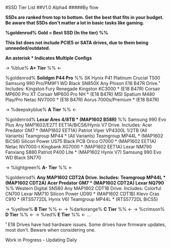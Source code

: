 #SSD Tier List
##V1.0 Alpha4
#####By flow

**SSDs are ranked from top to bottom. Get the best that fits in your budget. Be aware that SSDs don't matter a lot in basic tasks like gaming.**

**%goldenrod% Gold = Best SSD (In the tier) %%**

**This list does not include PCIE5 or SATA drives, due to them being unneeded/outdated.**

**An asterisk * Indicates Multiple Configs**

-> %blue% **A+ Tier** %% <-

%goldenrod% **Solidgm P44 Pro** %%
SK Hynix P41 Platinum
Crucial T500
Samsung 990 Pro/PM9F1
WD Black SN850X
Any Phison E18 B47R Drive.¹ Includes:
Kingston Fury Renegade
Kingston KC3000 * (E18 B47R)
Corsair MP600 Pro XT
Corsair MP600 Pro NH * (E18 B47R)
MSI Spatium M480 Play/Pro
Netac NV7000 * (E18 B47R)
Aorus 7000s/Premium * (E18 B47R)

-> %deepskyblue% **A Tier** %% <-

%goldenrod% **Lexar Ares 4/8TB * (MAP1602 B58R)** %%
Samsung 990 Evo Plus
Any MAP1602/E27T EET1A/BiCS6/Hynix V7 Drive.
Includes:
Acer Predator GM7 * (MAP1602 EET1A)
Patriot Viper VP4300L 1/2TB (All Variants)
Teamgroup MP44 * (All Variants)
Teamgroup MP44L * (MAP1602 BiCS6)
Silicon Power US75 Black PCB
Orico O7000 * (MAP1602 EET1A)
Netac NV7000-t
Kingbank XG7000 * (MAP1602 EET1A)
Lexar NM790
Fanxiang S880
Patriot P400 Lite * (MAP1602 Hynix V7)
Samsung 990 Evo
WD Black SN770

-> %lightgreen% **A- Tier** %% <-

%goldenrod% **Any MAP1602 CDT2A Drive.
Includes:
Teamgroup MP44L * (MAP1602 CDT2A)
Acer Predator GM7 * (MAP1602 CDT2A)
Lexar NQ790** %%
Western Digital SN580
Any MAP1602 CDT1B Drive.
Includes:
Colorful CN700
Lexar NM710
Silicon Power UD90 * (MAP1602 CDT1B)
Klevv Cras C910 * (RTS5772DL Hynix V6)
Teamgroup MP44L * (RTS5772DL BiCS5)

-> %yellow% **B Tier** %% <-
->  %darkorange% **C Tier** %% <-
->  %crimson% **D Tier** %% <-
->  %red% **E Tier** %% <-
...

¹ E18 Drives have had hardware issues. Some drives have firmware updates, most don't. Beware when considering one.

Work in Progress - Updating Daily

[//]: blue
[//]: deepskyblue
[//]: lightgreen
[//]: yellow
[//]: darkorange
[//]: red
[//]: goldenrod
